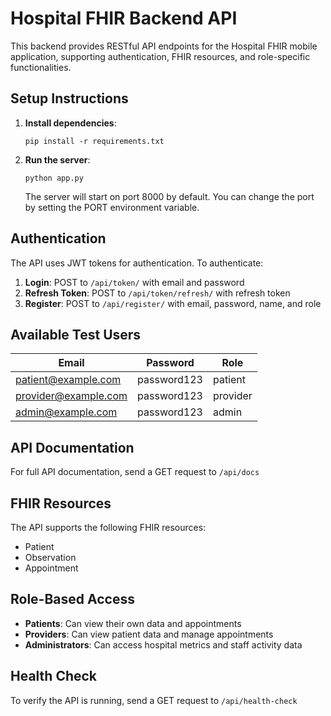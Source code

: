 # Hospital FHIR Backend API

This backend provides RESTful API endpoints for the Hospital FHIR mobile application, supporting authentication, FHIR resources, and role-specific functionalities.

## Setup Instructions

1. **Install dependencies**:
   ```
   pip install -r requirements.txt
   ```

2. **Run the server**:
   ```
   python app.py
   ```

   The server will start on port 8000 by default. You can change the port by setting the PORT environment variable.

## Authentication

The API uses JWT tokens for authentication. To authenticate:

1. **Login**: POST to `/api/token/` with email and password
2. **Refresh Token**: POST to `/api/token/refresh/` with refresh token
3. **Register**: POST to `/api/register/` with email, password, name, and role

## Available Test Users

| Email | Password | Role |
|-------|----------|------|
| patient@example.com | password123 | patient |
| provider@example.com | password123 | provider |
| admin@example.com | password123 | admin |

## API Documentation

For full API documentation, send a GET request to `/api/docs`

## FHIR Resources

The API supports the following FHIR resources:
- Patient
- Observation
- Appointment

## Role-Based Access

- **Patients**: Can view their own data and appointments
- **Providers**: Can view patient data and manage appointments
- **Administrators**: Can access hospital metrics and staff activity data

## Health Check

To verify the API is running, send a GET request to `/api/health-check`
